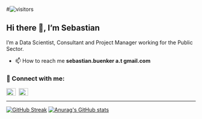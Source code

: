 #![visitors](https://visitor-badge.glitch.me/badge?page_id=sbuenker.32&left_color=grey&right_color=blue)

## Hi there 👋, I’m Sebastian
I’m a Data Scientist, Consultant and Project Manager working for the Public Sector.
<br>
<!-- - 🔭 I’ve just finished my data science bootcamp with [neuefische](https://github.com/neuefische) with a capstone on **flood insurance claim classification and amount prediction** (find it [here](https://github.com/sbuenker/florita)).
- 🌱 I’m currently honing my skills in data engineering. -->

- 📫 How to reach me **sebastian.buenker a.t gmail.com**

### :handshake: Connect with me:
<a href="https://linkedin.com/in/sebastianbuenker" target="_blank"><img align="center" src="https://raw.githubusercontent.com/rahuldkjain/github-profile-readme-generator/master/src/images/icons/Social/linked-in-alt.svg" alt="sebastianbuenker" height="20" width="25" /></a>
&nbsp;<a href="https://twitter.com/sbuenquer" target="_blank"><img align="center" src="https://raw.githubusercontent.com/rahuldkjain/github-profile-readme-generator/master/src/images/icons/Social/twitter.svg" alt="sbuenquer" height="20" width="25" /></a>

---
[![GitHub Streak](https://github-readme-streak-stats.herokuapp.com?user=sbuenker)](https://git.io/streak-stats)
[![Anurag's GitHub stats](https://github-readme-stats.vercel.app/api?username=sbuenker)](https://github.com/anuraghazra/github-readme-stats)


<!--
**sbuenker/sbuenker** is a ✨ _special_ ✨ repository because its `README.md` (this file) appears on your GitHub profile.

Here are some ideas to get you started:

- 🔭 I’m currently working on ...
- 🌱 I’m currently learning ...
- 👯 I’m looking to collaborate on ...
- 🤔 I’m looking for help with ...
- 💬 Ask me about ...
- 📫 How to reach me: ...
- 😄 Pronouns: ...
- ⚡ Fun fact: ...
-->
